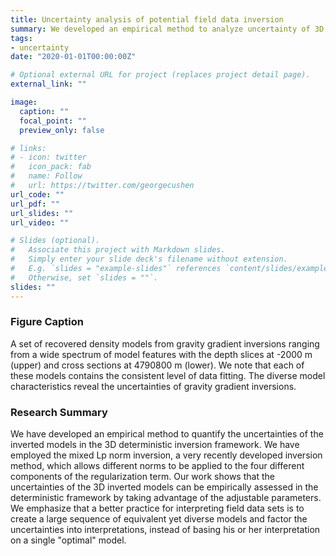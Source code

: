 ```yaml
---
title: Uncertainty analysis of potential field data inversion
summary: We developed an empirical method to analyze uncertainty of 3D deterministic gravity and magnetic inversions
tags:
- uncertainty
date: "2020-01-01T00:00:00Z"

# Optional external URL for project (replaces project detail page).
external_link: ""

image:
  caption: ""
  focal_point: ""
  preview_only: false

# links:
# - icon: twitter
#   icon_pack: fab
#   name: Follow
#   url: https://twitter.com/georgecushen
url_code: ""
url_pdf: ""
url_slides: ""
url_video: ""

# Slides (optional).
#   Associate this project with Markdown slides.
#   Simply enter your slide deck's filename without extension.
#   E.g. `slides = "example-slides"` references `content/slides/example-slides.md`.
#   Otherwise, set `slides = ""`.
slides: ""
---
```


### Figure Caption
A set of recovered density models from gravity gradient inversions ranging from a wide spectrum of model features with the depth slices at -2000 m (upper) and cross sections at 4790800 m (lower). We note that each of these models contains the consistent level of data fitting. The diverse model characteristics reveal the uncertainties of gravity gradient inversions.

### Research Summary
We have developed an empirical method to quantify the uncertainties of the inverted models in the 3D deterministic inversion framework. We have employed the mixed Lp norm inversion, a very recently developed inversion method, which allows different norms to be applied to the four different components of the regularization term. Our work shows that the uncertainties of the 3D inverted models can be empirically assessed in the deterministic framework by taking advantage of the adjustable parameters. We emphasize that a better practice for interpreting field data sets is to create a large sequence of equivalent yet diverse models and factor the uncertainties into interpretations, instead of basing his or her interpretation on a single "optimal" model.
